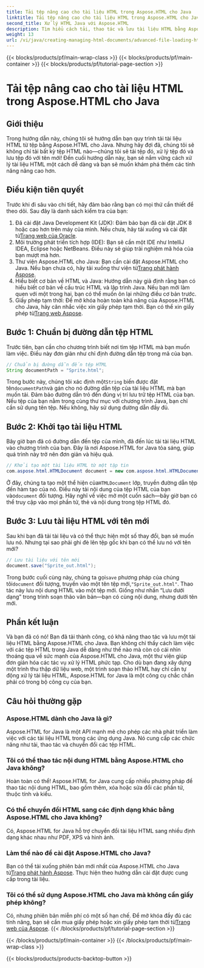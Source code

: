 ```yaml
---
title: Tải tệp nâng cao cho tài liệu HTML trong Aspose.HTML cho Java
linktitle: Tải tệp nâng cao cho tài liệu HTML trong Aspose.HTML cho Java
second_title: Xử lý HTML Java với Aspose.HTML
description: Tìm hiểu cách tải, thao tác và lưu tài liệu HTML bằng Aspose.HTML cho Java trong hướng dẫn từng bước này. Mở khóa xử lý HTML nâng cao trong các dự án Java của bạn.
weight: 13
url: /vi/java/creating-managing-html-documents/advanced-file-loading-html-documents/
---
```


{{< blocks/products/pf/main-wrap-class >}}
{{< blocks/products/pf/main-container >}}
{{< blocks/products/pf/tutorial-page-section >}}

# Tải tệp nâng cao cho tài liệu HTML trong Aspose.HTML cho Java

## Giới thiệu
Trong hướng dẫn này, chúng tôi sẽ hướng dẫn bạn quy trình tải tài liệu HTML từ tệp bằng Aspose.HTML cho Java. Nhưng hãy đợi đã, chúng tôi sẽ không chỉ tải bất kỳ tệp HTML nào—chúng tôi sẽ tải tệp đó, xử lý tệp đó và lưu tệp đó với tên mới! Đến cuối hướng dẫn này, bạn sẽ nắm vững cách xử lý tài liệu HTML một cách dễ dàng và bạn sẽ muốn khám phá thêm các tính năng nâng cao hơn.
## Điều kiện tiên quyết
Trước khi đi sâu vào chi tiết, hãy đảm bảo rằng bạn có mọi thứ cần thiết để theo dõi. Sau đây là danh sách kiểm tra của bạn:
1.  Đã cài đặt Java Development Kit (JDK): Đảm bảo bạn đã cài đặt JDK 8 hoặc cao hơn trên máy của mình. Nếu chưa, hãy tải xuống và cài đặt từ[Trang web của Oracle](https://www.oracle.com/java/technologies/javase-downloads.html).
2. Môi trường phát triển tích hợp (IDE): Bạn sẽ cần một IDE như IntelliJ IDEA, Eclipse hoặc NetBeans. Điều này sẽ giúp trải nghiệm mã hóa của bạn mượt mà hơn.
3.  Thư viện Aspose.HTML cho Java: Bạn cần cài đặt Aspose.HTML cho Java. Nếu bạn chưa có, hãy tải xuống thư viện từ[Trang phát hành Aspose](https://releases.aspose.com/html/java/).
4. Hiểu biết cơ bản về HTML và Java: Hướng dẫn này giả định rằng bạn có hiểu biết cơ bản về cấu trúc HTML và lập trình Java. Nếu bạn mới làm quen với một trong hai, bạn có thể muốn ôn lại những điều cơ bản trước.
5.  Giấy phép tạm thời: Để mở khóa hoàn toàn khả năng của Aspose.HTML cho Java, hãy cân nhắc việc xin giấy phép tạm thời. Bạn có thể xin giấy phép từ[Trang web Aspose](https://purchase.aspose.com/temporary-license/).

## Bước 1: Chuẩn bị đường dẫn tệp HTML
Trước tiên, bạn cần cho chương trình biết nơi tìm tệp HTML mà bạn muốn làm việc. Điều này đơn giản như chỉ định đường dẫn tệp trong mã của bạn.
```java
// Chuẩn bị đường dẫn đến tệp HTML
String documentPath = "Sprite.html";
```
 Trong bước này, chúng tôi xác định một`String` biến được đặt tên`documentPath`và gán cho nó đường dẫn tệp của tài liệu HTML mà bạn muốn tải. Đảm bảo đường dẫn trỏ đến đúng vị trí lưu trữ tệp HTML của bạn. Nếu tệp của bạn nằm trong cùng thư mục với chương trình Java, bạn chỉ cần sử dụng tên tệp. Nếu không, hãy sử dụng đường dẫn đầy đủ.
## Bước 2: Khởi tạo tài liệu HTML
Bây giờ bạn đã có đường dẫn đến tệp của mình, đã đến lúc tải tài liệu HTML vào chương trình của bạn. Đây là nơi Aspose.HTML for Java tỏa sáng, giúp quá trình này trở nên đơn giản và hiệu quả.
```java
// Khởi tạo một tài liệu HTML từ một tập tin
com.aspose.html.HTMLDocument document = new com.aspose.html.HTMLDocument(documentPath);
```
 Ở đây, chúng ta tạo một thể hiện của`HTMLDocument` lớp, truyền đường dẫn tệp đến hàm tạo của nó. Điều này tải nội dung của tệp HTML của bạn vào`document` đối tượng. Hãy nghĩ về việc mở một cuốn sách—bây giờ bạn có thể truy cập vào mọi phần tử, thẻ và nội dung trong tệp HTML đó.
## Bước 3: Lưu tài liệu HTML với tên mới
Sau khi bạn đã tải tài liệu và có thể thực hiện một số thay đổi, bạn sẽ muốn lưu nó. Nhưng tại sao phải ghi đè lên tệp gốc khi bạn có thể lưu nó với tên mới?
```java
// Lưu tài liệu với tên mới
document.save("Sprite_out.html");
```
 Trong bước cuối cùng này, chúng ta gọi`save` phương pháp của chúng tôi`document` đối tượng, truyền vào một tên tệp mới,`"Sprite_out.html"`. Thao tác này lưu nội dung HTML vào một tệp mới. Giống như nhấn “Lưu dưới dạng” trong trình soạn thảo văn bản—bạn có cùng nội dung, nhưng dưới tên mới.
## Phần kết luận
Và bạn đã có nó! Bạn đã tải thành công, có khả năng thao tác và lưu một tài liệu HTML bằng Aspose.HTML cho Java. Bạn không chỉ thấy cách làm việc với các tệp HTML trong Java dễ dàng như thế nào mà còn có cái nhìn thoáng qua về sức mạnh của Aspose.HTML cho Java, một thư viện giúp đơn giản hóa các tác vụ xử lý HTML phức tạp.
Cho dù bạn đang xây dựng một trình thu thập dữ liệu web, một trình soạn thảo HTML hay chỉ cần tự động xử lý tài liệu HTML, Aspose.HTML for Java là một công cụ chắc chắn phải có trong bộ công cụ của bạn.
## Câu hỏi thường gặp
### Aspose.HTML dành cho Java là gì?
Aspose.HTML for Java là một API mạnh mẽ cho phép các nhà phát triển làm việc với các tài liệu HTML trong các ứng dụng Java. Nó cung cấp các chức năng như tải, thao tác và chuyển đổi các tệp HTML.
### Tôi có thể thao tác nội dung HTML bằng Aspose.HTML cho Java không?
Hoàn toàn có thể! Aspose.HTML for Java cung cấp nhiều phương pháp để thao tác nội dung HTML, bao gồm thêm, xóa hoặc sửa đổi các phần tử, thuộc tính và kiểu.
### Có thể chuyển đổi HTML sang các định dạng khác bằng Aspose.HTML cho Java không?
Có, Aspose.HTML for Java hỗ trợ chuyển đổi tài liệu HTML sang nhiều định dạng khác nhau như PDF, XPS và hình ảnh.
### Làm thế nào để cài đặt Aspose.HTML cho Java?
 Bạn có thể tải xuống phiên bản mới nhất của Aspose.HTML cho Java từ[Trang phát hành Aspose](https://releases.aspose.com/html/java/). Thực hiện theo hướng dẫn cài đặt được cung cấp trong tài liệu.
### Tôi có thể sử dụng Aspose.HTML cho Java mà không cần giấy phép không?
 Có, nhưng phiên bản miễn phí có một số hạn chế. Để mở khóa đầy đủ các tính năng, bạn sẽ cần mua giấy phép hoặc xin giấy phép tạm thời từ[Trang web của Aspose](https://purchase.aspose.com/temporary-license/).
{{< /blocks/products/pf/tutorial-page-section >}}

{{< /blocks/products/pf/main-container >}}
{{< /blocks/products/pf/main-wrap-class >}}

{{< blocks/products/products-backtop-button >}}
